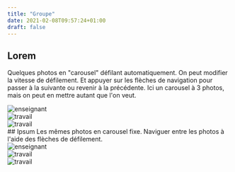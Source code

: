 ```yaml
---
title: "Groupe"
date: 2021-02-08T09:57:24+01:00
draft: false
---
```


## Lorem
Quelques photos en "carousel" défilant automatiquement. On peut modifier la vitesse de défilement. Et appuyer sur les flèches de navigation pour passer à la suivante ou revenir à la précédente. Ici un carousel à 3 photos, mais on peut en mettre autant que l'on veut.
<div class="container mb-5" >
    <div class="row justify-content-center">
        <div class="col-sm-6">
            <div id="myCarousel" class="carousel  slide " data-bs-ride="carousel" >
                <div class="carousel-inner">
                    <div class="carousel-item active" data-bs-interval="3200">
                        <img src=" /media/personnes/enfant-cheval.jpg" class="d-block img-fluid mx-auto w-100" alt="enseignant"  >
                    </div>
                    <div class="carousel-item" data-bs-interval="2000">
                    <img src="/media/personnes/marieno-chevaux.jpg" class="d-block mx-auto w-100" alt="travail" >
                    </div>
                    <div class="carousel-item" data-bs-interval="2000">
                        <img src="/media/chevaux/poneys.jpg" class="d-block mx-auto w-100" alt="travail" alt="personne" >
                    </div>
                </div>
                <a class="carousel-control-prev" href="#myCarousel" role="button" data-bs-slide="prev">
                  <span class="carousel-control-prev-icon" aria-hidden="true"></span>
                  <span class="sr-only"></span>
                </a>
                <a class="carousel-control-next" href="#myCarousel" role="button" data-bs-slide="next">
                  <span class="carousel-control-next-icon" aria-hidden="true"></span>
                  <span class="sr-only"></span>
                </a>
            </div>
        </div>
    </div>
</div>
## Ipsum
Les mêmes photos en carousel fixe. Naviguer entre les photos à l'aide des flèches de défilement.
<div class="container mb-5" >
    <div class="row justify-content-center">
        <div class="col-sm-6">
            <div id="myCarouselFixe" class="carousel  slide " data-bs-ride="carousel" >
                <div class="carousel-inner">
                    <div class="carousel-item active">
                        <img src=" /media/personnes/enfant-cheval.jpg" class="d-block img-fluid mx-auto w-100" alt="enseignant"  >
                    </div>
                    <div class="carousel-item">
                    <img src="/media/personnes/marieno-chevaux.jpg" class="d-block mx-auto w-100" alt="travail" >
                    </div>
                    <div class="carousel-item">
                        <img src="/media/chevaux/poneys.jpg" class="d-block mx-auto w-100" alt="travail" alt="personne" >
                    </div>
                </div>
                <a class="carousel-control-prev" href="#myCarouselFixe" role="button" data-bs-slide="prev">
                  <span class="carousel-control-prev-icon" aria-hidden="true"></span>
                  <span class="sr-only"></span>
                </a>
                <a class="carousel-control-next" href="#myCarouselFixe" role="button" data-bs-slide="next">
                  <span class="carousel-control-next-icon" aria-hidden="true"></span>
                  <span class="sr-only"></span>
                </a>
            </div>
        </div>
    </div>
</div>
